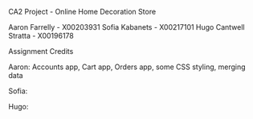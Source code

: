 CA2 Project - Online Home Decoration Store

Aaron Farrelly - X00203931
Sofia Kabanets - X00217101
Hugo Cantwell Stratta - X00196178





Assignment Credits


Aaron: Accounts app, Cart app, Orders app, some CSS styling, merging data

Sofia:

Hugo: